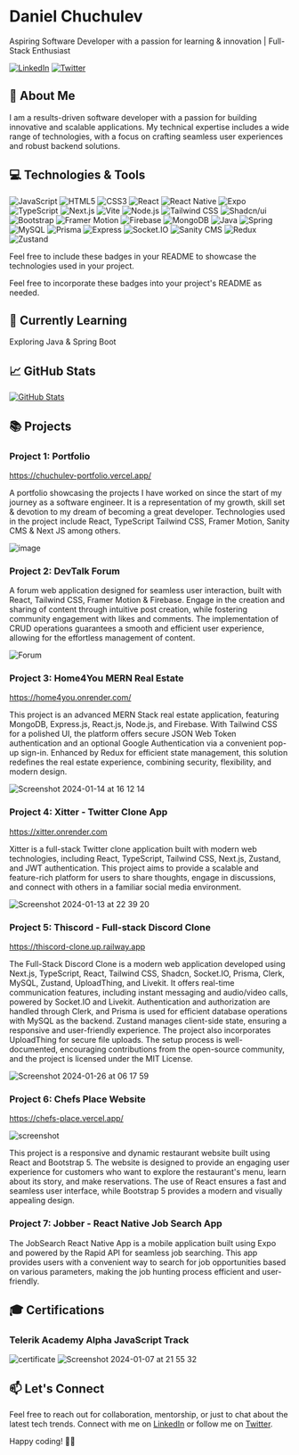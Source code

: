 <!-- Your Name -->
# Daniel Chuchulev

<!-- Introduction -->
Aspiring Software Developer with a passion for learning & innovation | Full-Stack Enthusiast

<!-- Badges -->
[![LinkedIn](https://img.shields.io/badge/-LinkedIn-blue?style=flat&logo=linkedin&logoColor=white)](https://www.linkedin.com/in/chuchulev)
[![Twitter](https://img.shields.io/badge/-Twitter-1DA1F2?style=flat&logo=twitter&logoColor=white)](https://twitter.com/chuchulev)

## 🚀 About Me

I am a results-driven software developer with a passion for building innovative and scalable applications. My technical expertise includes a wide range of technologies, with a focus on crafting seamless user experiences and robust backend solutions.

## 💻 Technologies & Tools

![JavaScript](https://img.shields.io/badge/-JavaScript-F7DF1E?style=flat&logo=javascript&logoColor=white)
![HTML5](https://img.shields.io/badge/-HTML5-E34F26?style=flat&logo=html5&logoColor=white)
![CSS3](https://img.shields.io/badge/-CSS3-1572B6?style=flat&logo=css3&logoColor=white)
![React](https://img.shields.io/badge/-React-61DAFB?style=flat&logo=react&logoColor=white)
![React Native](https://img.shields.io/badge/React_Native-61DAFB?style=flat&logo=react&logoColor=white)
![Expo](https://img.shields.io/badge/Expo-000020?style=flat&logo=expo&logoColor=white)
![TypeScript](https://img.shields.io/badge/-TypeScript-3178C6?style=flat&logo=typescript&logoColor=white)
![Next.js](https://img.shields.io/badge/-Next.js-000000?style=flat&logo=next.js&logoColor=white)
![Vite](https://img.shields.io/badge/-Vite-646CFF?style=flat&logo=vite&logoColor=white)
![Node.js](https://img.shields.io/badge/Node.js-339933?style=flat&logo=node.js&logoColor=white)
![Tailwind CSS](https://img.shields.io/badge/-Tailwind%20CSS-38B2AC?style=flat&logo=tailwind-css&logoColor=white)
![Shadcn/ui](https://img.shields.io/badge/Shadcn/ui-000000?style=flat&logo=react&logoColor=white)
![Bootstrap](https://img.shields.io/badge/Bootstrap-563D7C?style=flat&logo=bootstrap&logoColor=white)
![Framer Motion](https://img.shields.io/badge/-Framer%20Motion-0055FF?style=flat&logo=framer&logoColor=white)
![Firebase](https://img.shields.io/badge/-Firebase-FFCA28?style=flat&logo=firebase&logoColor=white)
![MongoDB](https://img.shields.io/badge/-MongoDB-47A248?style=flat&logo=mongodb&logoColor=white)
![Java](https://img.shields.io/badge/-Java-007396?style=flat&logoColor=white)
![Spring](https://img.shields.io/badge/-Spring-6DB33F?style=flat&logo=spring&logoColor=white)
![MySQL](https://img.shields.io/badge/-MySQL-4479A1?style=flat&logo=mysql&logoColor=white)
![Prisma](https://img.shields.io/badge/Prisma-2D3748?style=flat&logo=prisma&logoColor=white)
![Express](https://img.shields.io/badge/Express-000000?style=flat&logo=express&logoColor=white)
![Socket.IO](https://img.shields.io/badge/Socket.IO-010101?style=flat&logo=socket.io&logoColor=white)
![Sanity CMS](https://img.shields.io/badge/Sanity_CMS-333333?style=flat&logo=sanity&logoColor=white)
![Redux](https://img.shields.io/badge/Redux-764ABC?style=flat&logo=redux&logoColor=white)
![Zustand](https://img.shields.io/badge/Zustand-000000?style=flat&logo=zustand&logoColor=white)

Feel free to include these badges in your README to showcase the technologies used in your project.


Feel free to incorporate these badges into your project's README as needed.

## 🌱 Currently Learning

Exploring Java & Spring Boot

## 📈 GitHub Stats

[![GitHub Stats](https://github-readme-stats.vercel.app/api?username=Chuuch&show_icons=true&hide_title=true&count_private=true&hide=issues,contribs&bg_color=30,e96443,904e95&title_color=fff&text_color=fff)](https://github.com/Chuuch)

## 📚 Projects

### Project 1: Portfolio
https://chuchulev-portfolio.vercel.app/

A portfolio showcasing the projects I have worked on since the start of my journey as a
software engineer. It is a representation of my growth, skill set & devotion to my dream
of becoming a great developer. Technologies used in the project include React, TypeScript
Tailwind CSS, Framer Motion, Sanity CMS & Next JS among others.

![image](https://github.com/Chuuch/Chuuch/assets/78451418/a27a0fa7-b4c1-458b-9156-7be95df6e9f2)


### Project 2: DevTalk Forum
A forum web application designed for seamless user interaction, built with React, Tailwind
CSS, Framer Motion & Firebase. Engage in the creation and sharing of content through
intuitive post creation, while fostering community engagement with likes and comments.
The implementation of CRUD operations guarantees a smooth and efficient user
experience, allowing for the effortless management of content.

![Forum](https://github.com/Chuuch/Chuuch/assets/78451418/61916626-b956-445c-b304-be60b3207d7f)


### Project 3: Home4You MERN Real Estate
https://home4you.onrender.com/

This project is an advanced MERN Stack real estate application, featuring MongoDB, Express.js, React.js, Node.js, and Firebase. With Tailwind CSS for a polished UI, the platform offers secure JSON Web Token authentication and an optional Google Authentication via a convenient pop-up sign-in. Enhanced by Redux for efficient state management, this solution redefines the real estate experience, combining security, flexibility, and modern design.

![Screenshot 2024-01-14 at 16 12 14](https://github.com/Chuuch/Chuuch/assets/78451418/44795db1-5ab6-4742-8534-af5164238c13)


### Project 4: Xitter - Twitter Clone App
https://xitter.onrender.com

Xitter is a full-stack Twitter clone application built with modern web technologies, including React, TypeScript, Tailwind CSS, Next.js, Zustand, and JWT authentication. This project aims to provide a scalable and feature-rich platform for users to share thoughts, engage in discussions, and connect with others in a familiar social media environment.

![Screenshot 2024-01-13 at 22 39 20](https://github.com/Chuuch/Chuuch/assets/78451418/770dfcd7-0159-46f4-a83c-fde88ddf0b51)


### Project 5: Thiscord - Full-stack Discord Clone
https://thiscord-clone.up.railway.app

The Full-Stack Discord Clone is a modern web application developed using Next.js, TypeScript, React, Tailwind CSS, Shadcn, Socket.IO, Prisma, Clerk, MySQL, Zustand, UploadThing, and Livekit. It offers real-time communication features, including instant messaging and audio/video calls, powered by Socket.IO and Livekit. Authentication and authorization are handled through Clerk, and Prisma is used for efficient database operations with MySQL as the backend. Zustand manages client-side state, ensuring a responsive and user-friendly experience. The project also incorporates UploadThing for secure file uploads. The setup process is well-documented, encouraging contributions from the open-source community, and the project is licensed under the MIT License.

![Screenshot 2024-01-26 at 06 17 59](https://github.com/Chuuch/Chuuch/assets/78451418/fa7c59bf-65b5-4ee7-ab07-c265a6538925)


### Project 6: Chefs Place Website
https://chefs-place.vercel.app/

![screenshot](https://github.com/Chuuch/Chuuch/assets/78451418/095e7f43-e121-4473-bb75-8b839ca68ed8)


This project is a responsive and dynamic restaurant website built using React and Bootstrap 5. The website is designed to provide an engaging user experience for customers who want to explore the restaurant's menu, learn about its story, and make reservations. The use of React ensures a fast and seamless user interface, while Bootstrap 5 provides a modern and visually appealing design.

### Project 7: Jobber - React Native Job Search App

The JobSearch React Native App is a mobile application built using Expo and powered by the Rapid API for seamless job searching. This app provides users with a convenient way to search for job opportunities based on various parameters, making the job hunting process efficient and user-friendly.

## 🎓 Certifications

### Telerik Academy Alpha JavaScript Track

![certificate](https://github.com/Chuuch/Chuuch/assets/78451418/5dc97cc7-6ae7-4b3d-81ff-0bdb0152d932)
![Screenshot 2024-01-07 at 21 55 32](https://github.com/Chuuch/Chuuch/assets/78451418/c9822622-95ff-4e7d-865b-c99423fc042f)


## 📫 Let's Connect

Feel free to reach out for collaboration, mentorship, or just to chat about the latest tech trends. Connect with me on [LinkedIn](https://www.linkedin.com/in/chuchulev) or follow me on [Twitter](https://twitter.com/chuchulev).

Happy coding! 👨‍💻
